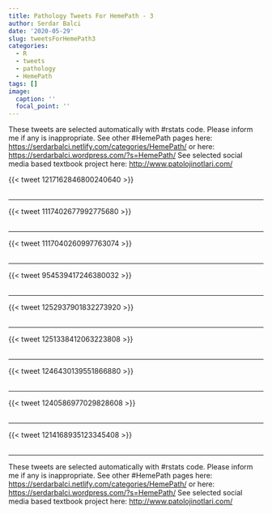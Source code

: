 ```yaml
---
title: Pathology Tweets For HemePath - 3
author: Serdar Balci
date: '2020-05-29'
slug: tweetsForHemePath3
categories:
  - R
  - tweets
  - pathology
  - HemePath
tags: []
image:
  caption: ''
  focal_point: ''
---
```



These tweets are selected automatically with #rstats code. Please inform me if any is inappropriate.
See other #HemePath pages here: https://serdarbalci.netlify.com/categories/HemePath/  or here: https://serdarbalci.wordpress.com/?s=HemePath/ 
See selected social media based textbook project here: http://www.patolojinotlari.com/

{{< tweet 1217162846800240640 >}}
<br>
<br>
<hr>
{{< tweet 1117402677992775680 >}}
<br>
<br>
<hr>
{{< tweet 1117040260997763074 >}}
<br>
<br>
<hr>
{{< tweet 954539417246380032 >}}
<br>
<br>
<hr>
{{< tweet 1252937901832273920 >}}
<br>
<br>
<hr>
{{< tweet 1251338412063223808 >}}
<br>
<br>
<hr>
{{< tweet 1246430139551866880 >}}
<br>
<br>
<hr>
{{< tweet 1240586977029828608 >}}
<br>
<br>
<hr>
{{< tweet 1214168935123345408 >}}
<br>
<br>
<hr>


These tweets are selected automatically with #rstats code. Please inform me if any is inappropriate.
See other #HemePath pages here: https://serdarbalci.netlify.com/categories/HemePath/  or here: https://serdarbalci.wordpress.com/?s=HemePath/ 
See selected social media based textbook project here: http://www.patolojinotlari.com/
